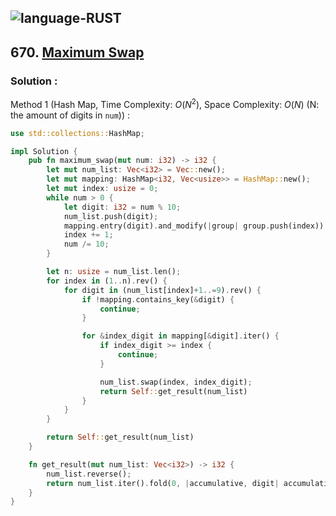 ![language-RUST](https://img.shields.io/badge/RUST-8d4004?style=for-the-badge&logo=RUST)
---

## 670. [Maximum Swap](https://leetcode.com/problems/maximum-swap)

### Solution :

Method 1 (Hash Map, Time Complexity: $O(N^2)$, Space Complexity: $O(N)$ (N: the amount of digits in `num`)) :
```rust
use std::collections::HashMap;

impl Solution {
    pub fn maximum_swap(mut num: i32) -> i32 {
        let mut num_list: Vec<i32> = Vec::new();
        let mut mapping: HashMap<i32, Vec<usize>> = HashMap::new();
        let mut index: usize = 0;
        while num > 0 {
            let digit: i32 = num % 10;
            num_list.push(digit);
            mapping.entry(digit).and_modify(|group| group.push(index)).or_insert(Vec::from([index]));
            index += 1;
            num /= 10;
        }

        let n: usize = num_list.len();
        for index in (1..n).rev() {
            for digit in (num_list[index]+1..=9).rev() {
                if !mapping.contains_key(&digit) {
                    continue;
                }

                for &index_digit in mapping[&digit].iter() {
                    if index_digit >= index {
                        continue;
                    }

                    num_list.swap(index, index_digit);
                    return Self::get_result(num_list)
                }
            }
        }

        return Self::get_result(num_list)
    }

    fn get_result(mut num_list: Vec<i32>) -> i32 {
        num_list.reverse();
        return num_list.iter().fold(0, |accumulative, digit| accumulative*10 + digit)
    }
}
```
